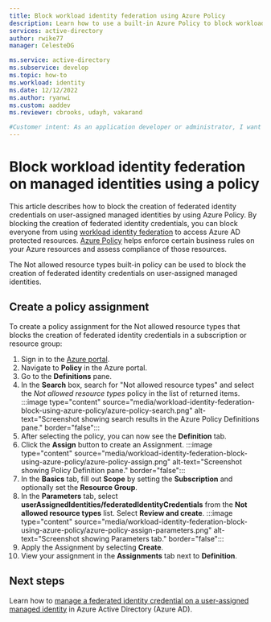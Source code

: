 ```yaml
---
title: Block workload identity federation using Azure Policy
description: Learn how to use a built-in Azure Policy to block workload identity federation on user-assigned managed identities. Govern the use of federated identity credentials on managed identities so that no one can access Azure Active Directory protected resources from external workloads.
services: active-directory
author: rwike77
manager: CelesteDG

ms.service: active-directory
ms.subservice: develop
ms.topic: how-to
ms.workload: identity
ms.date: 12/12/2022
ms.author: ryanwi
ms.custom: aaddev
ms.reviewer: cbrooks, udayh, vakarand

#Customer intent: As an application developer or administrator, I want to block the creation of a federated credential on a managed identity so I can block everyone from using workload identity federation.
---
```


# Block workload identity federation on managed identities using a policy

This article describes how to block the creation of federated identity credentials on user-assigned managed identities by using Azure Policy. By blocking the creation of federated identity credentials, you can block everyone from using [workload identity federation](workload-identity-federation.md) to access Azure AD protected resources. [Azure Policy](/azure/governance/policy/overview) helps enforce certain business rules on your Azure resources and assess compliance of those resources.

The Not allowed resource types built-in policy can be used to block the creation of federated identity credentials on user-assigned managed identities.

## Create a policy assignment

To create a policy assignment for the Not allowed resource types that blocks the creation of federated identity credentials in a subscription or resource group:

1. Sign in to the [Azure portal](https://portal.azure.com).
1. Navigate to **Policy** in the Azure portal.
1. Go to the **Definitions** pane.
1. In the **Search** box, search for "Not allowed resource types" and select the *Not allowed resource types* policy in the list of returned items.
    :::image type="content" source="media/workload-identity-federation-block-using-azure-policy/azure-policy-search.png" alt-text="Screenshot showing search results in the Azure Policy Definitions pane." border="false":::
1. After selecting the policy, you can now see the **Definition** tab.
1. Click the **Assign** button to create an Assignment.
    :::image type="content" source="media/workload-identity-federation-block-using-azure-policy/azure-policy-assign.png" alt-text="Screenshot showing Policy Definition pane." border="false":::
1. In the **Basics** tab, fill out **Scope** by setting the **Subscription** and optionally set the **Resource Group**.
1. In the **Parameters** tab, select **userAssignedIdentities/federatedIdentityCredentials** from the **Not allowed resource types** list.  Select **Review and create**.
    :::image type="content" source="media/workload-identity-federation-block-using-azure-policy/azure-policy-assign-parameters.png" alt-text="Screenshot showing Parameters tab." border="false":::
1. Apply the Assignment by selecting  **Create**.
1. View your assignment in the **Assignments** tab next to **Definition**.

## Next steps

Learn how to [manage a federated identity credential on a user-assigned managed identity](workload-identity-federation-create-trust-user-assigned-managed-identity.md) in Azure Active Directory (Azure AD).